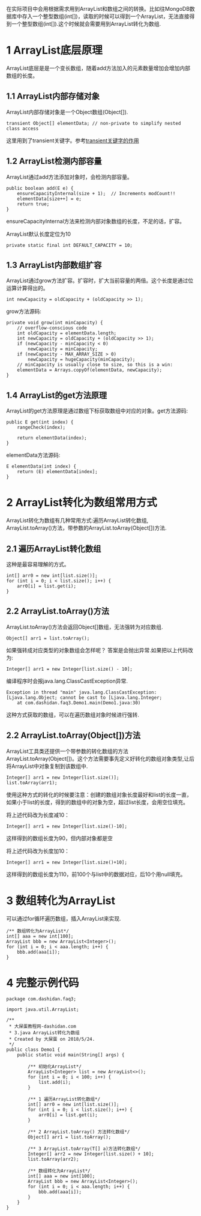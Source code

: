 <div class="jumbotron">
<p>在实际项目中会用根据需求用到ArrayList和数组之间的转换。比如往MongoDB数据库中存入一个整型数组(int[])，读取的时候可以得到一个ArrayList<Integer>，无法直接得到一个整型数组(int[]).这个时候就会需要用到ArrayList转化为数组.
</p>
</div>

1 ArrayList底层原理
===
ArrayList底层是是一个变长数组，随着add方法加入的元素数量增加会增加内部数组的长度。

1.1 ArrayList内部存储对象
---

ArrayList内部存储对象是一个Object数组(Object[]).

```
transient Object[] elementData; // non-private to simplify nested class access
```

这里用到了transient关键字。参考[transient关键字的作用](http://localhost/article/java/basic/24.html)

1.2 ArrayList检测内部容量
---

ArrayList通过add方法添加对象时，会检测内部容量。

```
public boolean add(E e) {
	ensureCapacityInternal(size + 1);  // Increments modCount!!
	elementData[size++] = e;
	return true;
}
```

ensureCapacityInternal方法来检测内部对象数组的长度，不足的话，扩容。

ArrayList默认长度定位为10
```
private static final int DEFAULT_CAPACITY = 10;
```

1.3 ArrayList内部数组扩容
---
ArrayList通过grow方法扩容。扩容时，扩大当前容量的两倍。这个长度是通过位运算计算得出的。

```
int newCapacity = oldCapacity + (oldCapacity >> 1);
```

grow方法源码:

```
private void grow(int minCapacity) {
	// overflow-conscious code
	int oldCapacity = elementData.length;
	int newCapacity = oldCapacity + (oldCapacity >> 1);
	if (newCapacity - minCapacity < 0)
		newCapacity = minCapacity;
	if (newCapacity - MAX_ARRAY_SIZE > 0)
		newCapacity = hugeCapacity(minCapacity);
	// minCapacity is usually close to size, so this is a win:
	elementData = Arrays.copyOf(elementData, newCapacity);
}
```

1.4 ArrayList的get方法原理
---

ArrayList的get方法原理是通过数组下标获取数组中对应的对象。get方法源码:

```
public E get(int index) {
	rangeCheck(index);

	return elementData(index);
}

```

elementData方法源码:

```
E elementData(int index) {
	return (E) elementData[index];
}

```

2 ArrayList转化为数组常用方式
===

ArrayList转化为数组有几种常用方式:遍历ArrayList转化数组, ArrayList.toArray()方法，带参数的ArrayList.toArray(Object[])方法.



2.1 遍历ArrayList转化数组
---

这种是最容易理解的方式。
```
int[] arr0 = new int[list.size()];
for (int i = 0; i < list.size(); i++) {
	arr0[i] = list.get(i);
}
```

2.2 ArrayList.toArray()方法
---
ArrayList.toArray()方法会返回Object[]数组，无法强转为对应数组.

```
Object[] arr1 = list.toArray();
```

如果强转成对应类型的对象数组会怎样呢？
答案是会抛出异常.如果把以上代码改为:

```
Integer[] arr1 = new Integer[list.size() - 10];
```

编译程序时会报java.lang.ClassCastException异常.

```
Exception in thread "main" java.lang.ClassCastException: [Ljava.lang.Object; cannot be cast to [Ljava.lang.Integer;
	at com.dashidan.faq3.Demo1.main(Demo1.java:30)
```

这种方式获取的数组，可以在遍历数组对象时候进行强转.


2.2 ArrayList.toArray(Object[])方法
---

ArrayList工具类还提供一个带参数的转化数组的方法ArrayList.toArray(Object[])。这个方法需要事先定义好转化的数组对象类型,让后将ArrayList中对象复制到该数组中.

```
Integer[] arr1 = new Integer[list.size()];
list.toArray(arr1);
```

使用这种方式的转化的时候要注意：创建的数组对象长度最好和list的长度一直，如果小于list的长度，得到的数组中的对象为空，超过list长度，会用空位填充。

将上述代码改为长度减10：
```
Integer[] arr1 = new Integer[list.size()-10];
```
这样得到的数组长度为90，但内部对象都是空

将上述代码改为长度加10：
```
Integer[] arr1 = new Integer[list.size()+10];
```
这样得到的数组长度为110，前100个与list中的数据对应，后10个用null填充。

3 数组转化为ArrayList
===

可以通过for循环遍历数组，插入ArrayList来实现.

```
/** 数组转化为ArrayList*/
int[] aaa = new int[100];
ArrayList bbb = new ArrayList<Integer>();
for (int i = 0; i < aaa.length; i++) {
	bbb.add(aaa[i]);
}
```

4 完整示例代码
===

```
package com.dashidan.faq3;

import java.util.ArrayList;

/**
 * 大屎蛋教程网-dashidan.com
 * 3.java ArrayList转化为数组
 * Created by 大屎蛋 on 2018/5/24.
 */
public class Demo1 {
    public static void main(String[] args) {

        /** 初始化ArrayList*/
        ArrayList<Integer> list = new ArrayList<>();
        for (int i = 0; i < 100; i++) {
            list.add(i);
        }

        /** 1 遍历ArrayList转化数组*/
        int[] arr0 = new int[list.size()];
        for (int i = 0; i < list.size(); i++) {
            arr0[i] = list.get(i);
        }

        /** 2 ArrayList.toArray() 方法转化数组*/
        Object[] arr1 = list.toArray();

        /** 3 ArrayList.toArray(T[] a)方法转化数组*/
        Integer[] arr2 = new Integer[list.size() + 10];
        list.toArray(arr2);

        /** 数组转化为ArrayList*/
        int[] aaa = new int[100];
        ArrayList bbb = new ArrayList<Integer>();
        for (int i = 0; i < aaa.length; i++) {
            bbb.add(aaa[i]);
        }
    }
}
```


